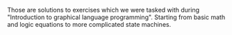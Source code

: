 Those are solutions to exercises which we were tasked with during "Introduction to graphical language programming". Starting from basic math and logic equations to more complicated state machines.
